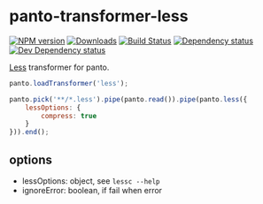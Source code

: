 # panto-transformer-less
[![NPM version][npm-image]][npm-url] [![Downloads][downloads-image]][npm-url] [![Build Status][travis-image]][travis-url] [![Dependency status][david-dm-image]][david-dm-url] [![Dev Dependency status][david-dm-dev-image]][david-dm-dev-url]

[Less](http://lesscss.org) transformer for panto.

```js
panto.loadTransformer('less');

panto.pick('**/*.less').pipe(panto.read()).pipe(panto.less({
    lessOptions: {
        compress: true
    }
})).end();
```

## options
 - lessOptions: object, see `lessc --help`
 - ignoreError: boolean, if fail when error

[npm-url]: https://npmjs.org/package/panto-transformer-less
[downloads-image]: http://img.shields.io/npm/dm/panto-transformer-less.svg
[npm-image]: http://img.shields.io/npm/v/panto-transformer-less.svg
[travis-url]: https://travis-ci.org/pantojs/panto-transformer-less
[travis-image]: http://img.shields.io/travis/pantojs/panto-transformer-less.svg
[david-dm-url]:https://david-dm.org/pantojs/panto-transformer-less
[david-dm-image]:https://david-dm.org/pantojs/panto-transformer-less.svg
[david-dm-dev-url]:https://david-dm.org/pantojs/panto-transformer-less#info=devDependencies
[david-dm-dev-image]:https://david-dm.org/pantojs/panto-transformer-less/dev-status.svg
